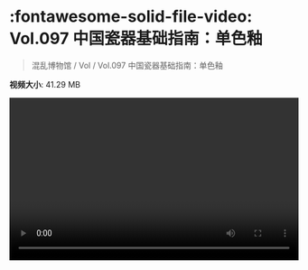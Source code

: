 # :fontawesome-solid-file-video: Vol.097 中国瓷器基础指南：单色釉

> 混乱博物馆 / Vol / Vol.097 中国瓷器基础指南：单色釉

**视频大小**: 41.29 MB

<video id="V-5d92154d17c01c022ef31f18036e2a91" width="512" height="288" preload="none" playsinline webkit-playsinline></video>